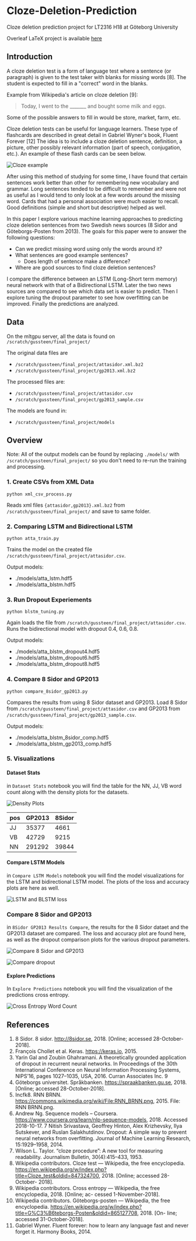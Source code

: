 # Cloze-Deletion-Prediction

Cloze deletion prediction project for LT2316 H18 at Göteborg University

Overleaf LaTeX project is available [here](https://www.overleaf.com/read/tmnqdngqrbws)

## Introduction

A cloze deletion test is a form of language test where a sentence (or paragraph) is given to the test taker with blanks for missing words [8].
The student is expected to fill in a "correct" word in the blanks.

Example from Wikipedia's article on cloze deletion [9]: 

> Today, I went to the _______ and bought some milk and eggs.

Some of the possible answers to fill in would be store, market, farm, etc.

Cloze deletion tests can be useful for language learners. 
These type of flashcards are described in great detail in Gabriel Wyner's book, Fluent Forever [12]
The idea is to include a cloze deletion sentence, definition, a picture, other possibly relevant information (part of speech, conjugation, etc.).
An example of these flash cards can be seen below.

![Cloze example](./beamer/cloze_example.png)

After using this method of studying for some time, I have found that certain sentences work better than other for remembering new vocabulary and grammar.
Long sentences tended to be difficult to remember and were not as useful as I would tend to only look at a few words around the missing word.
Cards that had a personal association were much easier to recall.
Good definitions (simple and short but descriptive) helped as well.

In this paper I explore various machine learning approaches to predicting cloze deletion sentences from two Swedish news sources (8 Sidor and Göteborgs-Posten from 2013).
The goals for this paper were to answer the following questions:
  - Can we predict missing word using only the words around it?
  - What sentences are good example sentences?
    - Does length of sentence make a difference?
  - Where are good sources to find cloze deletion sentences?

I compare the difference between an LSTM (Long-Short term memory) neural network with that of a Bidirectional LSTM.
Later the two news sources are compared to see which data set is easier to predict.
Then I explore tuning the dropout parameter to see how overfitting can be improved.
Finally the predictions are analyzed.

## Data
On the mltgpu server, all the data is found on `/scratch/gussteen/final_project/`

The original data files are 
  - `/scratch/gussteen/final_project/attasidor.xml.bz2`
  - `/scratch/gussteen/final_project/gp2013.xml.bz2`
  
The processed files are:
  - `/scratch/gussteen/final_project/attasidor.csv`
  - `/scratch/gussteen/final_project/gp2013_sample.csv`
  
The models are found in:
  - `/scratch/gussteen/final_project/models`

## Overview

Note: All of the output models can be found by replacing `./models/` with `/scratch/gussteen/final_project/` so you don't need to re-run the training and processing.

### 1. Create CSVs from XML Data
```
python xml_csv_process.py
```
Reads xml files `{attasidor,gp2013}.xml.bz2` from `/scratch/gussteen/final_project/` and save to same folder.

### 2. Comparing LSTM and Bidirectional LSTM
```
python atta_train.py
```
Trains the model on the created file `/scratch/gussteen/final_project/attasidor.csv`.

Output models: 
  - ./models/atta_lstm.hdf5 
  - ./models/atta_blstm.hdf5

### 3. Run Dropout Experiements
```
python blstm_tuning.py
```
Again loads the file from `/scratch/gussteen/final_project/attasidor.csv`.
Runs the bidirectional model with dropout 0.4, 0.6, 0.8.

Output models: 
  - ./models/atta_blstm_dropout4.hdf5
  - ./models/atta_blstm_dropout6.hdf5
  - ./models/atta_blstm_dropout8.hdf5

### 4. Compare 8 Sidor and GP2013
```
python compare_8sidor_gp2013.py
```
Compares the results from using 8 Sidor dataset and GP2013.
Load 8 Sidor from `/scratch/gussteen/final_project/attasidor.csv` and GP2013 from `/scratch/gussteen/final_project/gp2013_sample.csv`.

Output models:
  - ./models/atta_blstm_8sidor_comp.hdf5
  - ./models/atta_blstm_gp2013_comp.hdf5

### 5. Visualizations

#### Dataset Stats
in `Dataset Stats` notebook you will find the table for the NN, JJ, VB word count along with the density plots for the datasets.

![Density Plots](./results/word_count_density.png)

| pos | GP2013 | 8Sidor |
|-----|--------|--------|
| JJ  | 35377  | 4661   |
| VB  | 42729  | 9215   |
| NN  | 291292 | 39844  |

#### Compare LSTM Models
in `Compare LSTM Models` notebook you will find the model visualizations for the LSTM and bidirectional LSTM model.
The plots of the loss and accuracy plots are here as well.

![LSTM and BLSTM loss](./results/blstm_compare_loss.png)

### Compare 8 Sidor and GP2013
in `8Sidor GP2013 Results Compare`, the results for the 8 Sidor dataet and the GP2013 dataset are compared.
The loss and accuracy plot are found here, as well as the dropout comparison plots for the various dropout parameters.

![Compare 8 Sidor and GP2013](./results/compare_atta_gp_loss.png)

![Compare dropout](./results/dropout_compare_plot.png)

#### Explore Predictions
In `Explore Predictions` notebook you will find the visualization of the predictions cross entropy.

![Cross Entropy Word Count](./results/cross_entropy_word_count.png)

## References

  1. 8 Sidor. 8 sidor. http://8sidor.se, 2018. [Online; accessed 28-October-2018].
  2. François Chollet et al. Keras. https://keras.io, 2015.
  3. Yarin Gal and Zoubin Ghahramani. A theoretically grounded application of dropout in recurrent neural networks. In Proceedings of the 30th International Conference on Neural Information Processing Systems, NIPS’16, pages 1027–1035, USA, 2016. Curran Associates Inc.
9
  4. Göteborgs universitet. Språkbanken. https://spraakbanken.gu.se, 2018. [Online; accessed 28-October-2018].
  5. Incfk8. RNN BRNN. https://commons.wikimedia.org/wiki/File:RNN_BRNN.png, 2015. File: RNN BRNN.png.
  6. Andrew Ng. Sequence models – Coursera. https://www.coursera.org/learn/nlp-sequence-models, 2018. Accessed 2018-10-17.
  7 Nitish Srivastava, Geoffrey Hinton, Alex Krizhevsky, Ilya Sutskever, and Ruslan Salakhutdinov. Dropout: A simple way to prevent neural networks from overfitting. Journal of Machine Learning Research, 15:1929–1958, 2014.
  8. Wilson L. Taylor. “cloze procedure”: A new tool for measuring readability. Journalism Bulletin, 30(4):415–433, 1953.
  9. Wikipedia contributors. Cloze test — Wikipedia, the free encyclopedia. https://en.wikipedia.org/w/index.php?title=Cloze_test&oldid=847324700, 2018. [Online; accessed 28-October- 2018].
  10. Wikipedia contributors. Cross entropy — Wikipedia, the free encyclopedia, 2018. [Online; ac- cessed 1-November-2018].
  11. Wikipedia contributors. Göteborgs-posten — Wikipedia, the free encyclopedia. https://en.wikipedia.org/w/index.php?title=G%C3%B6teborgs-Posten&oldid=865127708, 2018. [On- line; accessed 31-October-2018].
  12. Gabriel Wyner. Fluent forever: how to learn any language fast and never forget it. Harmony Books, 2014.
